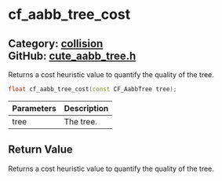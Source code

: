 [](../header.md ':include')

# cf_aabb_tree_cost

Category: [collision](https://github.com/RandyGaul/cute_framework/blob/master/docs/api_reference?id=collision)  
GitHub: [cute_aabb_tree.h](https://github.com/RandyGaul/cute_framework/blob/master/include/cute_aabb_tree.h)  
---

Returns a cost heuristic value to quantify the quality of the tree.

```cpp
float cf_aabb_tree_cost(const CF_AabbTree tree);
```

Parameters | Description
--- | ---
tree | The tree.

## Return Value

Returns a cost heuristic value to quantify the quality of the tree.


